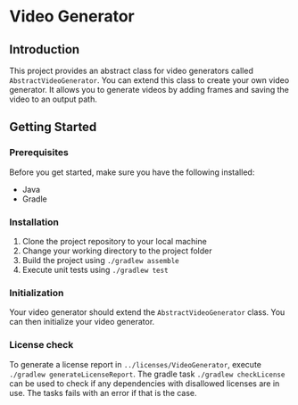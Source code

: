 # Video Generator

## Introduction

This project provides an abstract class for video generators called `AbstractVideoGenerator`. You can extend this class
to create your own video generator. It allows you to generate videos by adding frames and saving the video to an output
path.

## Getting Started

### Prerequisites

Before you get started, make sure you have the following installed:

- Java
- Gradle

### Installation

1. Clone the project repository to your local machine
2. Change your working directory to the project folder
3. Build the project using `./gradlew assemble`
4. Execute unit tests using `./gradlew test`

### Initialization

Your video generator should extend the `AbstractVideoGenerator` class. You can then initialize your video generator.

### License check

To generate a license report in `../licenses/VideoGenerator`, execute `./gradlew generateLicenseReport`.
The gradle task `./gradlew checkLicense` can be used to check if any dependencies with disallowed licenses
are in use. The tasks fails with an error if that is the case.

